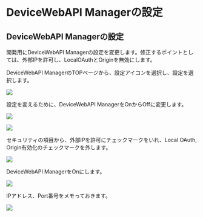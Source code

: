 # DeviceWebAPI Managerの設定

## DeviceWebAPI Managerの設定　

開発用にDeviceWebAPI Managerの設定を変更します。修正するポイントとしては、外部IPを許可し、LocalOAuthとOriginを無効にします。

DeviceWebAPI ManagerのTOPページから、設定アイコンを選択し、設定を選択します。

![](/img/setting001.png)

設定を変えるために、DeviceWebAPI ManagerをOnからOffに変更します。

![](/img/setting002.png)

![](/img/setting003.png)

セキュリティの項目から、外部IPを許可にチェックマークをいれ、Local OAuth, Origin有効化のチェックマークを外します。

![](/img/setting004.png)

DeviceWebAPI ManagerをOnにします。

![](/img/setting005.png)

IPアドレス、Port番号をメモっておきます。

![](/img/setting006.png)


